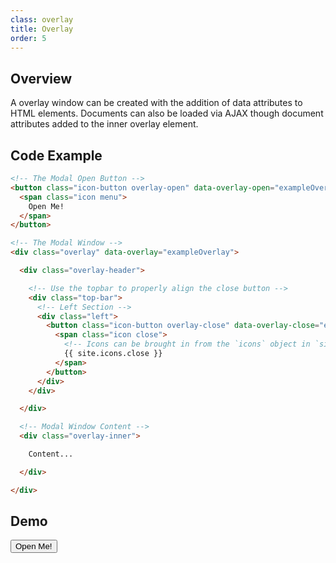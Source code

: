 ```yaml
---
class: overlay
title: Overlay
order: 5
---
```


<div class="titled-callout">
  <div class="titled-callout-title">
    <h2>Overview</h2>
  </div>
  <div class="titled-callout-inner">
    <p>
      A overlay window can be created with the addition of data attributes to HTML elements.
      Documents can also be loaded via AJAX though document attributes added to the inner
      overlay element.
    </p>
  </div>
</div>

## Code Example

```html
<!-- The Modal Open Button -->
<button class="icon-button overlay-open" data-overlay-open="exampleOverlay">
  <span class="icon menu">
    Open Me!
  </span>
</button>

<!-- The Modal Window -->
<div class="overlay" data-overlay="exampleOverlay">

  <div class="overlay-header">

    <!-- Use the topbar to properly align the close button -->
    <div class="top-bar">
      <!-- Left Section -->
      <div class="left">
        <button class="icon-button overlay-close" data-overlay-close="exampleOverlay">
          <span class="icon close">
            <!-- Icons can be brought in from the `icons` object in `sites` -->
            {{ site.icons.close }}
          </span>
        </button>
      </div>
    </div>

  </div>

  <!-- Modal Window Content -->
  <div class="overlay-inner">

    Content...

  </div>

</div>
```

## Demo


<button class="button overlay-open" data-overlay-open="exampleOverlay">
  <span>
    Open Me!
  </span>
</button>

<!-- TODO Add Code and Demo for Loading an AJAX Document -->
